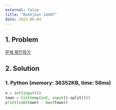 ```yaml
---
external: false
title: "Baekjoon 14487"
date: 2023-06-04
---
```


## 1. Problem

[문제 확인하기](https://www.acmicpc.net/problem/14487)

## 2. Solution

### 1. Python (memory: 36352KB, time: 56ms)

```python
n = int(input())
town = list(map(int, input().split()))
print(sum(town) - max(town))
```
